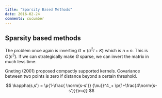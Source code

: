 ```yaml
---
title: "Sparsity Based Methods"
date: 2016-02-24
comments: cucumber
---
```


## Sparsity based methods

The problem once again is inverting $G=(\sigma^2I+K)$ which is $n\times n$. This is $O(n^3)$. If we can strategically make $G$ sparse, we can invert the matrix in much less time.

Gneting (2001) proposed compactly supported kernels. Covariance between two points is zero if distance beyond a certain threshold.

$$
  \kappha(s,s') = \p{1-\frac{ \norm{s-s'}} {\nu}}^4_+ \p{1+\frac{4\norm{s-s'}}{\nu}}
$$

